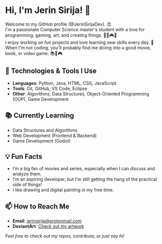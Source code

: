 # Hi, I'm Jerin Sirija! 👋

Welcome to my GitHub profile (@JerinSirijaDev). 😊  
I'm a passionate Computer Science master's student with a love for programming, gaming, art, and creating things. 👨‍💻🎮🎨  
I enjoy working on fun projects and love learning new skills every day. 🎉  
When I'm not coding, you'll probably find me diving into a good movie, book, or video game. 📚🍿🎮

## 🔧 Technologies & Tools I Use

- **Languages**: Python, Java, HTML, CSS, JavaScript
- **Tools**: Git, GitHub, VS Code, Eclipse
- **Other**: Algorithms, Data Structures, Object-Oriented Programming (OOP), Game Development

## 📚 Currently Learning

- Data Structures and Algorithms
- Web Development (Frontend & Backend)
- Game Development (Godot)

## 💡 Fun Facts
- I’m a big fan of movies and series, especially when I can discuss and analyze them.
- I'm an aspiring developer, but I'm still getting the hang of the practical side of things!
- I like drawing and digital painting in my free time.

## 📫 How to Reach Me

- **Email**: jerinsirija@protonmail.com
- **DeviantArt**: [Check out my artwork](https://www.deviantart.com/jerinsirija)

*Feel free to check out my repos, contribute, or just say hi!*
